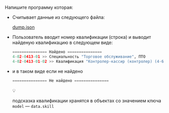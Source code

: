 Напишите программу которая:

- Считывает данные из следующего файла:
    
    [dump.json](https://prod-files-secure.s3.us-west-2.amazonaws.com/d9fc6719-e1f9-49a0-8e26-8e1860bb2010/8f214591-daa1-4f01-bf60-268bc1832b5f/dump.json](https://file.notion.so/f/f/d9fc6719-e1f9-49a0-8e26-8e1860bb2010/8f214591-daa1-4f01-bf60-268bc1832b5f/dump.json?table=block&id=1269f5fa-a7fd-8039-87d7-eb775b8e784e&spaceId=d9fc6719-e1f9-49a0-8e26-8e1860bb2010&expirationTimestamp=1732816800000&signature=RZzx2TypEbr2sLtkecquX-oZvHVS-JA6kHM9c41U9o8&downloadName=dump.json))
    
- Пользователь вводит номер квалификации (строка) и выводит найденую квалификацию в следующем виде:
    
    ```python
    =============== Найдено ===============
    4-02-0413-01 >> Специальность "Торговое обслуживание", ПТО
    4-02-0413-01-02 >> Квалификация "Контролер-кассир (контролер) (4-6 разряд)"
    ```
    
- и в таком виде если не найдено
    
    ```python
    =============== Не найдено ===============
    ```
    
    <aside>
    💡
    
    подсказка квалификации хранятся в объектах со значением ключа `model` — `data.skill`
    
    </aside>
